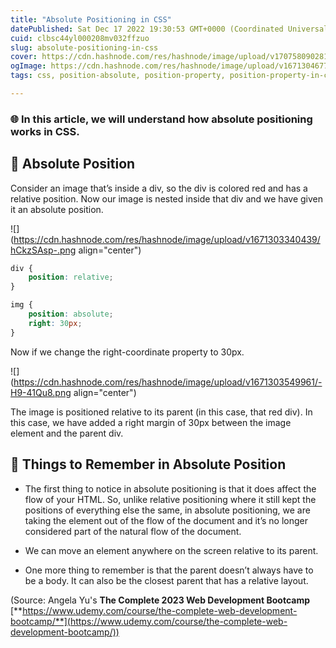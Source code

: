 ```yaml
---
title: "Absolute Positioning in CSS"
datePublished: Sat Dec 17 2022 19:30:53 GMT+0000 (Coordinated Universal Time)
cuid: clbsc44yl000208mv032ffzuo
slug: absolute-positioning-in-css
cover: https://cdn.hashnode.com/res/hashnode/image/upload/v1707580902811/730ca494-c657-4ce5-b6df-dcf3b8f0e5fa.png
ogImage: https://cdn.hashnode.com/res/hashnode/image/upload/v1671304677189/fMS4cQ1E5.jpg
tags: css, position-absolute, position-property, position-property-in-css, wemakedevs

---
```


### 🌐 In this article, we will understand how absolute positioning works in CSS.

## **📌** Absolute Position

Consider an image that’s inside a div, so the div is colored red and has a relative position. Now our image is nested inside that div and we have given it an absolute position.

![](https://cdn.hashnode.com/res/hashnode/image/upload/v1671303340439/hCkzSAsp-.png align="center")

```css
div {
	position: relative;
}

img {
	position: absolute;
	right: 30px;
}
```

Now if we change the right-coordinate property to 30px.

![](https://cdn.hashnode.com/res/hashnode/image/upload/v1671303549961/-H9-41Qu8.png align="center")

The image is positioned relative to its parent (in this case, that red div). In this case, we have added a right margin of 30px between the image element and the parent div.

## **📌 Things to Remember in Absolute Position**

*   The first thing to notice in absolute positioning is that it does affect the flow of your HTML. So, unlike relative positioning where it still kept the positions of everything else the same, in absolute positioning, we are taking the element out of the flow of the document and it’s no longer considered part of the natural flow of the document.
    
*   We can move an element anywhere on the screen relative to its parent.
    
*   One more thing to remember is that the parent doesn’t always have to be a body. It can also be the closest parent that has a relative layout.
    

(Source: Angela Yu's **The Complete 2023 Web Development Bootcamp** [**https://www.udemy.com/course/the-complete-web-development-bootcamp/**](https://www.udemy.com/course/the-complete-web-development-bootcamp/))